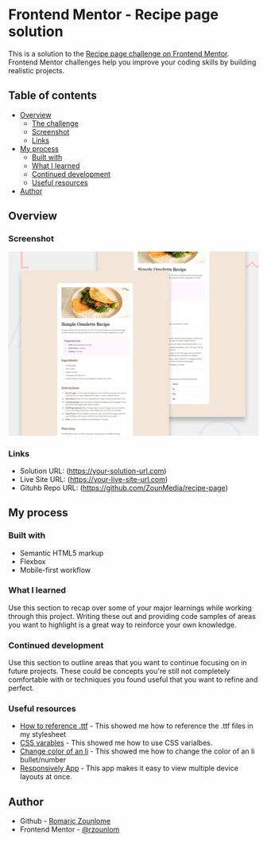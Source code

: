 # Frontend Mentor - Recipe page solution

This is a solution to the [Recipe page challenge on Frontend Mentor](https://www.frontendmentor.io/challenges/recipe-page-KiTsR8QQKm). Frontend Mentor challenges help you improve your coding skills by building realistic projects.

## Table of contents

- [Overview](#overview)
  - [The challenge](#the-challenge)
  - [Screenshot](#screenshot)
  - [Links](#links)
- [My process](#my-process)
  - [Built with](#built-with)
  - [What I learned](#what-i-learned)
  - [Continued development](#continued-development)
  - [Useful resources](#useful-resources)
- [Author](#author)

## Overview

### Screenshot

![](./preview.jpg)

### Links

- Solution URL: (https://your-solution-url.com)
- Live Site URL: (https://your-live-site-url.com)
- Gituhb Repo URL: (https://github.com/ZounMedia/recipe-page)

## My process

### Built with

- Semantic HTML5 markup
- Flexbox
- Mobile-first workflow

### What I learned

Use this section to recap over some of your major learnings while working through this project. Writing these out and providing code samples of areas you want to highlight is a great way to reinforce your own knowledge.

### Continued development

Use this section to outline areas that you want to continue focusing on in future projects. These could be concepts you're still not completely comfortable with or techniques you found useful that you want to refine and perfect.

### Useful resources

- [How to reference .ttf](https://www.geeksforgeeks.org/how-to-include-a-font-ttf-using-css/) - This showed me how to reference the .ttf files in my stylesheet
- [CSS varables](https://elementor.com/blog/variables-in-css/?utm_source=google&utm_medium=cpc&utm_campaign=10759652828&utm_term=&lang=&gad_source=1&gclid=Cj0KCQjw2ou2BhCCARIsANAwM2G6OrJhY-17mmxPU5ziF3M3UvUko-dATsTeuxM0aHfo2dEGas8Re-YaAj9jEALw_wcB) - This showed me how to use CSS varialbes.
- [Change color of an li](https://www.w3schools.com/howto/howto_css_bullet_color.asp) - This showed me how to change the color of an li bullet/number
- [Responsively App](https://responsively.app/download) - This app makes it easy to view multiple device layouts at once.

## Author

- Github - [Romaric Zounlome](https://github.com/ZounMedia)
- Frontend Mentor - [@rzounlom](https://www.frontendmentor.io/profile/rzounlom)
